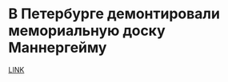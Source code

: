 # В Петербурге демонтировали мемориальную доску Маннергейму



[LINK](https://varlamov.ru/2015620.html)